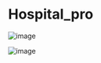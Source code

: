 # Hospital_pro

![image](https://github.com/user-attachments/assets/c3d8a97f-9ab3-41bf-89f4-fd456c15e3c9)










![image](https://github.com/user-attachments/assets/651c7b9d-5dd9-48ce-962e-1ba0919e2118)
